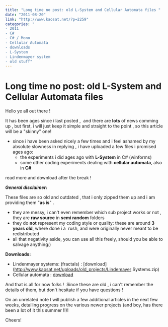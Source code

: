 ```yaml
---
title: "Long time no post: old L-System and Cellular Automata files "
date: "2011-08-20"
link: "http://www.kaosat.net/?p=2259"
categories: "
- 2011
- C#
- C# / Mono
- Cellular Automata
- downloads
- L-System
- Lindenmayer system
- old stuff"
---
```




# Long time no post: old L-System and Cellular Automata files  

Hello ye all out there !

It has been ages since i last posted ,  and there are **lots** of news comming up , but first, i will just keep it simple and straight to the point , so this article will be a "skinny" one!

- since i have been asked nicely a few times and i feel ashamed by my absolute slowness in replying , i have uploaded a few files i promised ages ago:
    - the experiments i did ages ago with **L-System** in C# (winforms)
    - some other coding experiments dealing with **cellular automata**, also in **C#**

read more and download after the break !

_**General disclaimer:**_

These files are so old and outdated , that i only zipped them up and i am providing them "**as is**" .

- they are messy, i can't even remember which sub project works or not , they are **raw source** in **semi random** folders
- they do **not** represent my coding style or quality: these are around **3 years old**, where done i a  rush, and were originally never meant to be redistributed
- all that negativity aside, you can use all this freely, should you be able to salvage anything:)

**Downloads:**

- Lindenmayer systems: (fractals) : [download](http://www.kaosat.net/uploads/old_projects/Lindemayer Systems.zip)
- Cellular automata : [download](http://www.kaosat.net/uploads/old_projects/CellularAutomata.zip)

And that is all for now folks !  Since these are old , i can't remember the details of them, but don't hesitate if you have questions !

On an unrelated note I will publish a few additional articles in the next few weeks, detailing progress on the various newer projects (and boy, has there been a lot of it this summer !!)!

Cheers!

